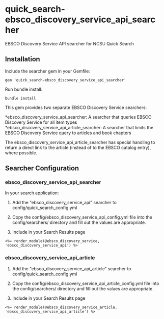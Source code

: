 # quick_search-ebsco_discovery_service_api_searcher

EBSCO Discovery Service API searcher for NCSU Quick Search

## Installation

Include the searcher gem in your Gemfile:

```
gem 'quick_search-ebsco_discovery_service_api_searcher'
```

Run bundle install:

```
bundle install
```

This gem provides two separate EBSCO Discovery Service searchers:

*ebsco_discovery_service_api_searcher: A searcher that queries EBSCO Discovery Service
  for all item types
*ebsco_discovery_service_api_article_searcher: A searcher that limits the
  EBSCO Discovery Service query to articles and book chapters

The ebsco_discovery_service_api_article_searcher has special handling to return a
direct link to the article (instead of to the EBSCO catalog entry), where
possible.

## Searcher Configuration

### ebsco_discovery_service_api_searcher

In your search application:

1) Add the "ebsco_discovery_service_api" searcher to config/quick_search_config.yml

2) Copy the config/ebsco_discovery_service_api_config.yml file into the
   config/searchers/ directory and fill out the
   values are appropriate.

3) Include in your Search Results page

```
<%= render_module(@ebsco_discovery_service, 'ebsco_discovery_service_api') %>
```

### ebsco_discovery_service_api_article

1) Add the "ebsco_discovery_service_api_article" searcher to config/quick_search_config.yml

2) Copy the config/ebsco_discovery_service_api_article_config.yml file into the
   config/searchers/ directory and fill out the
   values are appropriate.

3) Include in your Search Results page

```
<%= render_module(@ebsco_discovery_service_article, 'ebsco_discovery_service_api_article') %>
```
